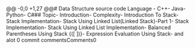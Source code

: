 @@ -0,0 +1,27 
@@# Data Structure source code Language - C++- Java- Python- C### Topic- Introduction- Complexity- Introduction To Stack- Stack Implementation- Stack Using Linked List(Linked Stack)-Part 1- Stack Implementation- Stack Using Linked List Implementation- Balanced Parentheses Using Stack {([ ])}- Expression Evaluation Using Stack- and alot
0 commit commentsComments0
